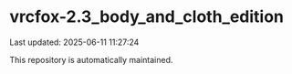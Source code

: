 # vrcfox-2.3_body_and_cloth_edition

Last updated: 2025-06-11 11:27:24

This repository is automatically maintained.
